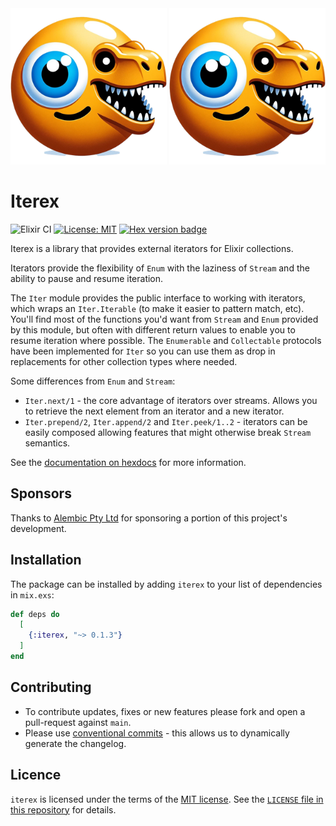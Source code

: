 <img src="https://github.com/ash-project/iterex/blob/main/logos/iterex-logo-small.png?raw=true#gh-light-mode-only" alt="Logo Light" width="250">
<img src="https://github.com/ash-project/iterex/blob/main/logos/iterex-logo-small.png?raw=true#gh-dark-mode-only" alt="Logo Dark" width="250">

# Iterex

![Elixir CI](https://github.com/ash-project/iterex/actions/workflows/elixir.yml/badge.svg)
[![License: MIT](https://img.shields.io/badge/License-MIT-yellow.svg)](https://opensource.org/licenses/MIT)
[![Hex version badge](https://img.shields.io/hexpm/v/iterex.svg)](https://hex.pm/packages/iterex)

Iterex is a library that provides external iterators for Elixir collections.

Iterators provide the flexibility of `Enum` with the laziness of `Stream` and the ability to pause and resume iteration.

The `Iter` module provides the public interface to working with iterators, which wraps an `Iter.Iterable` (to make it easier to pattern match, etc). You'll find most of the functions you'd want from `Stream` and `Enum` provided by this module, but often with different return values to enable you to resume iteration where possible. The `Enumerable` and `Collectable` protocols have been implemented for `Iter` so you can use them as drop in replacements for other collection types where needed.

Some differences from `Enum` and `Stream`:

- `Iter.next/1` - the core advantage of iterators over streams. Allows you to retrieve the next element from an iterator and a new iterator.
- `Iter.prepend/2`, `Iter.append/2` and `Iter.peek/1..2` - iterators can be easily composed allowing features that might otherwise break `Stream` semantics.

See the [documentation on hexdocs](https://hexdocs.pm/iterex) for more information.

## Sponsors

Thanks to [Alembic Pty Ltd](https://alembic.com.au/) for sponsoring a portion of
this project's development.

## Installation

The package can be installed by adding `iterex` to your list of dependencies in `mix.exs`:

```elixir
def deps do
  [
    {:iterex, "~> 0.1.3"}
  ]
end
```

## Contributing

- To contribute updates, fixes or new features please fork and open a pull-request against `main`.
- Please use [conventional commits](https://www.conventionalcommits.org/en/v1.0.0/) - this allows us to dynamically generate the changelog.

## Licence

`iterex` is licensed under the terms of the [MIT license](https://opensource.org/licenses/MIT). See the [`LICENSE` file in this repository](https://github.com/ash-project/iterex/blob/main/LICENSE)
for details.
